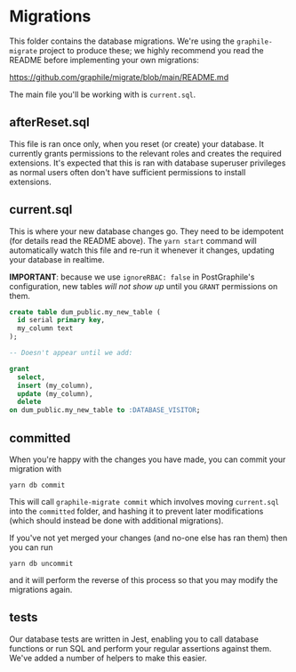# Migrations

This folder contains the database migrations. We're using the `graphile-migrate`
project to produce these; we highly recommend you read the README before
implementing your own migrations:

<https://github.com/graphile/migrate/blob/main/README.md>

The main file you'll be working with is `current.sql`.

## afterReset.sql

This file is ran once only, when you reset (or create) your database. It
currently grants permissions to the relevant roles and creates the required
extensions. It's expected that this is ran with database superuser privileges as
normal users often don't have sufficient permissions to install extensions.

## current.sql

This is where your new database changes go. They need to be idempotent (for
details read the README above). The `yarn start` command will automatically
watch this file and re-run it whenever it changes, updating your database in
realtime.

**IMPORTANT**: because we use `ignoreRBAC: false` in PostGraphile's
configuration, new tables _will not show up_ until you `GRANT` permissions on
them.

```sql
create table dum_public.my_new_table (
  id serial primary key,
  my_column text
);

-- Doesn't appear until we add:

grant
  select,
  insert (my_column),
  update (my_column),
  delete
on dum_public.my_new_table to :DATABASE_VISITOR;
```

## committed

When you're happy with the changes you have made, you can commit your migration
with

```
yarn db commit
```

This will call `graphile-migrate commit` which involves moving `current.sql`
into the `committed` folder, and hashing it to prevent later modifications
(which should instead be done with additional migrations).

If you've not yet merged your changes (and no-one else has ran them) then you
can run

```
yarn db uncommit
```

and it will perform the reverse of this process so that you may modify the
migrations again.

## **tests**

Our database tests are written in Jest, enabling you to call database functions
or run SQL and perform your regular assertions against them. We've added a
number of helpers to make this easier.
